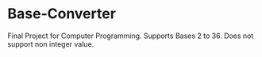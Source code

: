# Base-Converter
Final Project for Computer Programming. Supports Bases 2 to 36. Does not support non integer value.

